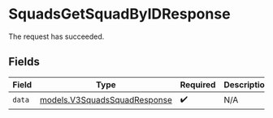 # SquadsGetSquadByIDResponse

The request has succeeded.


## Fields

| Field                                                              | Type                                                               | Required                                                           | Description                                                        |
| ------------------------------------------------------------------ | ------------------------------------------------------------------ | ------------------------------------------------------------------ | ------------------------------------------------------------------ |
| `data`                                                             | [models.V3SquadsSquadResponse](../models/v3squadssquadresponse.md) | :heavy_check_mark:                                                 | N/A                                                                |